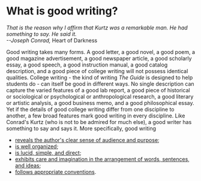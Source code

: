 # What is good writing?

*That is the reason why I affirm that Kurtz was a remarkable man. He had
something to say. He said it.\
--Joseph Conrad,* Heart of Darkness

Good writing takes many forms. A good letter, a good novel, a good poem,
a good magazine advertisement, a good newspaper article, a good
scholarly essay, a good speech, a good instruction manual, a good
catalog description, and a good piece of college writing will not
possess identical qualities. College writing - the kind of writing *The
Guide* is designed to help students do - can itself be good in different
ways. No single description can capture the varied features of a good
lab report, a good piece of historical or sociological or psychological
or anthropological research, a good literary or artistic analysis, a
good business memo, and a good philosophical essay. Yet if the details
of good college writing differ from one discipline to another, a few
broad features mark good writing in every discipline. Like Conrad's
Kurtz (who is not to be admired for much else), a good writer has
something to say and says it. More specifically, good writing

-   [reveals the author's clear sense of audience and
    purpose](audiencepurpose.html);
-   [is well organized](organization.html);
-   [is lucid, simple, and direct](luciditysimplicity.html);
-   [exhibits care and imagination in the arrangement of words,
    sentences, and ideas](careimagination.html);
-   [follows appropriate conventions](conventions.html).

